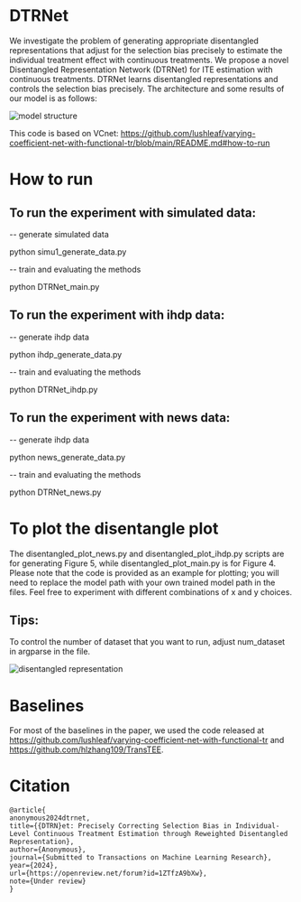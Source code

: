 # DTRNet
We investigate the problem of generating appropriate disentangled representations that adjust for the selection bias precisely to estimate the individual treatment effect with continuous treatments. We propose a novel Disentangled Representation Network (DTRNet) for ITE estimation with continuous treatments. DTRNet learns disentangled representations and controls the selection bias precisely. The architecture and some results of our model is as follows:
 
![model structure](./model_structure_2.png)




This code is based on VCnet: https://github.com/lushleaf/varying-coefficient-net-with-functional-tr/blob/main/README.md#how-to-run

# How to run

## To run the experiment with simulated data:

-- generate simulated data

python simu1_generate_data.py

-- train and evaluating the methods


python DTRNet_main.py


## To run the experiment with ihdp data:
-- generate ihdp data

python ihdp_generate_data.py

-- train and evaluating the methods

python DTRNet_ihdp.py

## To run the experiment with news data:
-- generate ihdp data

python news_generate_data.py

-- train and evaluating the methods

python DTRNet_news.py

# To plot the disentangle plot 

The disentangled_plot_news.py and disentangled_plot_ihdp.py scripts are for generating Figure 5, while disentangled_plot_main.py is for Figure 4. Please note that the code is provided as an example for plotting; you will need to replace the model path with your own trained model path in the files. Feel free to experiment with different combinations of x and y choices.

## Tips:

To control the number of dataset that you want to run, adjust num_dataset in argparse in the file.

![disentangled representation](./blue_tsne.png)

# Baselines

For most of the baselines in the paper, we used the code released at https://github.com/lushleaf/varying-coefficient-net-with-functional-tr and https://github.com/hlzhang109/TransTEE.



# Citation

    @article{
    anonymous2024dtrnet,
    title={{DTRN}et: Precisely Correcting Selection Bias in Individual-Level Continuous Treatment Estimation through Reweighted Disentangled Representation},
    author={Anonymous},
    journal={Submitted to Transactions on Machine Learning Research},
    year={2024},
    url={https://openreview.net/forum?id=1ZTfzA9bXw},
    note={Under review}
    }

